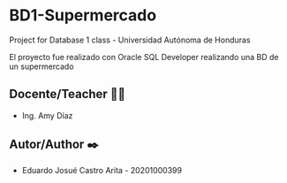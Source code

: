 # BD1-Supermercado
Project for Database 1 class - Universidad Autónoma de Honduras

El proyecto fue realizado con Oracle SQL Developer realizando una BD de un supermercado

<h2>Docente/Teacher 👨‍💻</h2>
<ul>
  <li>Ing. Amy Díaz</li>
</ul>

<h2>Autor/Author ✒️</h2>
<ul>
  <li>Eduardo Josué Castro Arita - 20201000399</li>
</ul>
